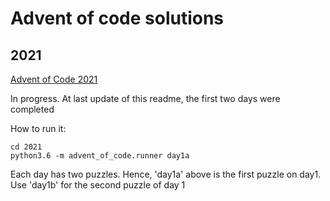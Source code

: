 # Advent of code solutions

## 2021

[Advent of Code 2021](https://adventofcode.com/2021)

In progress. At last update of this readme, the first two days were completed

How to run it:
```
cd 2021
python3.6 -m advent_of_code.runner day1a
```

Each day has two puzzles. Hence, 'day1a' above is the first puzzle on day1. Use 'day1b' for the second puzzle of day 1
